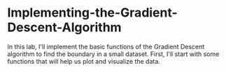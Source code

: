 # Implementing-the-Gradient-Descent-Algorithm
In this lab, I'll implement the basic functions of the Gradient Descent algorithm to find the boundary in a small dataset. First, I'll start with some functions that will help us plot and visualize the data.
